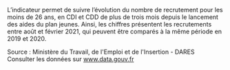 <p>
L’indicateur permet de suivre l’évolution du nombre de recrutement pour les moins de 26 ans, en CDI et CDD de plus de trois mois depuis le lancement des aides du plan jeunes. Ainsi, les chiffres présentent les recrutements entre août et février 2021, qui peuvent être comparés à la même période en 2019 et 2020.</p>

<p class="font-italic body-2">Source : Ministère du Travail, de l'Emploi et de l'Insertion - DARES <br> Consulter les données sur <a target="_blank" href="https://www.data.gouv.fr/fr/datasets/barometre-des-resultats-de-laction-publique/">www.data.gouv.fr</a></p>

